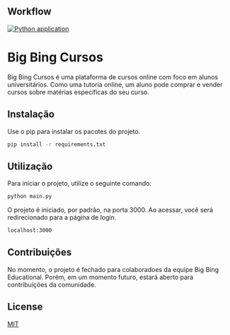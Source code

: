 ## Workflow
[![Python application](https://github.com/jeanmrtns/big-bing-cursos/actions/workflows/python-app.yml/badge.svg)](https://github.com/jeanmrtns/big-bing-cursos/actions/workflows/python-app.yml)


# Big Bing Cursos

Big Bing Cursos é uma plataforma de cursos online com foco em alunos universitários. Como uma tutoria online, um aluno pode comprar e vender cursos sobre matérias específicas do seu curso.

## Instalação

Use o pip para instalar os pacotes do projeto.

```bash
pip install -r requirements.txt
```

## Utilização

Para iniciar o projeto, utilize o seguinte comando:
```bash
python main.py
```

O projeto é iniciado, por padrão, na porta 3000. Ao acessar, você será redirecionado para a página de login.
```bash
localhost:3000
```

## Contribuições

No momento, o projeto é fechado para colaboradoes da equipe Big Bing Educational. Porém, em um momento futuro, estará aberto para contribuições da comunidade. 

## License

[MIT](https://choosealicense.com/licenses/mit/)

